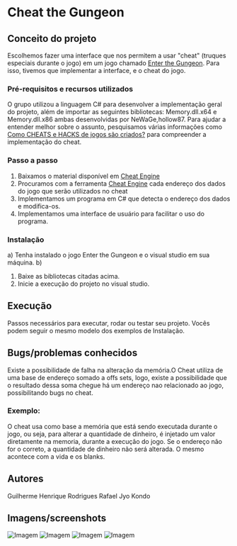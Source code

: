 # Cheat the Gungeon

## Conceito do projeto
Escolhemos fazer uma interface que nos permitem a usar "cheat" (truques especiais durante o jogo) em um jogo chamado  [Enter the Gungeon](https://store.steampowered.com/app/311690/Enter_the_Gungeon). Para isso, tivemos que implementar a interface, e o cheat do jogo.

### Pré-requisitos e recursos utilizados

O grupo utilizou a linguagem C# para desenvolver a implementação geral do projeto, além de importar as seguintes bibliotecas: Memory.dll.x64 e Memory.dll.x86 ambas desenvolvidas por NeWaGe,hollow87.
Para ajudar a entender melhor sobre o assunto, pesquisamos várias informações como [Como CHEATS e HACKS de jogos são criados?](https://www.youtube.com/watch?v=0w6Pb2p-r5o) para  compreender a implementação do cheat.

### Passo a passo

1. Baixamos o material disponível em [Cheat Engine](https://www.cheatengine.org/)
2. Procuramos com a ferramenta [Cheat Engine](https://www.cheatengine.org/) cada endereço dos dados do jogo que serão utilizados no cheat
3. Implementamos um programa em C# que detecta o endereço dos dados e modifica-os.
4. Implementamos uma interface de usuário para facilitar o uso do programa.

### Instalação
a)
 Tenha instalado o jogo Enter the Gungeon e o visual studio em sua máquina.
b)
  1. Baixe as bibliotecas citadas acima. 
  2. Inicie a execução do projeto no visual studio.
  

## Execução
Passos necessários para executar, rodar ou testar seu projeto. Vocês podem seguir o mesmo modelo dos exemplos de Instalação.

## Bugs/problemas conhecidos
Existe a possibilidade de falha na alteração da memória.O Cheat utiliza de uma base de endereço somado a offs sets, logo, existe a possibilidade que o resultado dessa soma chegue há um endereço nao relacionado ao jogo, possibilitando bugs no cheat.

### Exemplo:
O cheat usa como base a memória que está sendo executada durante o jogo, ou seja, para alterar a quantidade de dinheiro, é injetado um valor diretamente na memoria, durante a execução do jogo. Se o endereço não for o correto, a quantidade de dinheiro não será alterada. O mesmo acontece com a vida e os blanks.

## Autores
Guilherme Henrique Rodrigues
Rafael Jyo Kondo

## Imagens/screenshots


![Imagem](https://github.com/nyanham/Cheat-the-Gungeon/blob/master/screenshot_1.png)
![Imagem](https://github.com/nyanham/Cheat-the-Gungeon/blob/master/screenshot_2.png)
![Imagem](https://github.com/nyanham/Cheat-the-Gungeon/blob/master/screenshot_3.png)
![Imagem](https://github.com/nyanham/Cheat-the-Gungeon/blob/master/screenshot_4.png)

